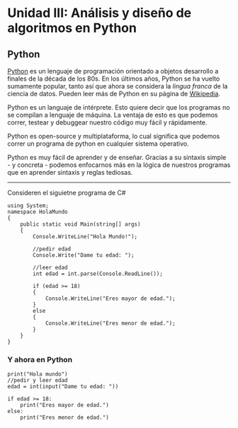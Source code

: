 # Unidad III: Análisis y diseño de algoritmos en Python

## Python
[Python](https://python.org) es un lenguaje de programación orientado a objetos desarrollo a finales de la década de los 80s. En los últimos años, Python se ha vuelto sumamente popular, tanto así que ahora se considera la *lingua franca* de la ciencia de datos. Pueden leer más de Python en su página de [Wikipedia](https://es.wikipedia.org/wiki/Python).


Python es un languaje de intérprete. Esto quiere decir que los programas no se compilan a lenguaje de máquina. La ventaja de esto es que podemos correr, testear y debuggear nuestro código muy fácil y rápidamente.

Python es open-source y multiplataforma, lo cual significa que podemos correr un programa de python en cualquier sistema operativo.

Python es muy fácil de aprender y de enseñar. Gracias a su sintaxis simple - y concreta - podemos enfocarnos más en la lógica de nuestros programas que en aprender sintaxis y reglas tediosas.

---

Consideren el siguietne programa de C#

```
using System;
namespace HolaMundo
{
    public static void Main(string[] args) 
    {
        Console.WriteLine("Hola Mundo!");

        //pedir edad
        Console.Write("Dame tu edad: ");

        //leer edad
        int edad = int.parse(Console.ReadLine());

        if (edad >= 18) 
        {
            Console.WriteLine("Eres mayor de edad.");
        }
        else 
        {
            Console.WriteLine("Eres menor de edad.");
        }
    }
}
```
### Y ahora en Python
```
print("Hola mundo")
//pedir y leer edad
edad = int(input("Dame tu edad: "))

if edad >= 18:
    print("Eres mayor de edad.")
else:
    print("Eres menor de edad.")
```


